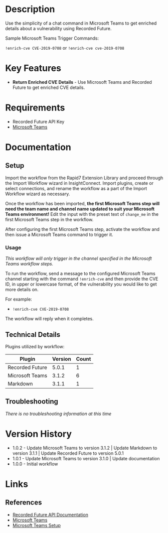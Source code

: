# Description

Use the simplicity of a chat command in Microsoft Teams to get enriched details about a vulnerability using Recorded Future.

Sample Microsoft Teams Trigger Commands:

`!enrich-cve CVE-2019-0708` or `!enrich-cve cve-2019-0708`

# Key Features

* **Return Enriched CVE Details** - Use Microsoft Teams and Recorded Future to get enriched CVE details. 

# Requirements

* Recorded Future API Key
* [Microsoft Teams](https://insightconnect.help.rapid7.com/docs/microsoft-teams)

# Documentation

## Setup

Import the workflow from the Rapid7 Extension Library and proceed through the Import Workflow wizard in InsightConnect. Import plugins, create or select connections, and rename the workflow as a part of the Import Workflow wizard as necessary.

Once the workflow has been imported, **the first Microsoft Teams step will need the team name and channel name updated to suit your Microsoft Teams environment!** Edit the input with the preset text of `change_me` in the first Microsoft Teams step in the workflow.

After configuring the first Microsoft Teams step, activate the workflow and then issue a Microsoft Teams command to trigger it. 

### Usage

*This workflow will only trigger in the channel specified in the Microsoft Teams workflow steps.*

To run the workflow, send a message to the configured Microsoft Teams channel starting with the command `!enrich-cve` and then provide the CVE ID, in upper or lowercase format, of the vulnerability you would like to get more details on.

For example:
* `!enrich-cve CVE-2019-0708`

The workflow will reply when it completes.

## Technical Details

Plugins utilized by workflow:

|Plugin|Version|Count|
|----|----|--------|
|Recorded Future|5.0.1|1|
|Microsoft Teams|3.1.2|6|
|Markdown|3.1.1|1|

## Troubleshooting

_There is no troubleshooting information at this time_

# Version History

* 1.0.2 - Update Microsoft Teams to version 3.1.2 | Update Markdown to version 3.1.1 | Update Recorded Future to version 5.0.1
* 1.0.1 - Update Microsoft Teams to version 3.1.0 | Update documentation
* 1.0.0 - Initial workflow

# Links

## References

* [Recorded Future API Documentation](https://support.recordedfuture.com/hc/en-us/categories/115000803507-Raw-API)
* [Microsoft Teams](https://teams.microsoft.com)
* [Microsoft Teams Setup](https://insightconnect.help.rapid7.com/docs/microsoft-teams)
